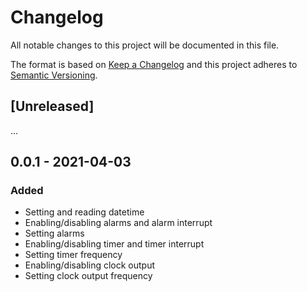 # Changelog

All notable changes to this project will be documented in this file.

The format is based on [Keep a Changelog](http://keepachangelog.com/en/1.0.0/)
and this project adheres to [Semantic Versioning](http://semver.org/spec/v2.0.0.html).

## [Unreleased]

...


## 0.0.1 - 2021-04-03

### Added
- Setting and reading datetime
- Enabling/disabling alarms and alarm interrupt
- Setting alarms
- Enabling/disabling timer and timer interrupt
- Setting timer frequency
- Enabling/disabling clock output
- Setting clock output frequency

